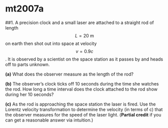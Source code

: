 # mt2007a

##1.
A precision clock and a small laser are attached to a straight rod of length $$L=20\:\text{m}$$ on
earth then shot out into space at velocity $$v= 0.9c$$. It is observed by a scientist on the space station as it passes by and heads off to parts unknown.

**(a)** What does the observer measure as the length of the rod?

**(b)** The observer’s clock ticks off 10 seconds during the time she watches the rod. How
long a time interval does the clock attached to the rod show during her 10 seconds?

**(c)** As the rod is approaching the space station the laser is fired. Use the Lorentz velocity transformation to determine the velocity (in terms of c) that the observer measures for the speed of the laser light. (**Partial credit** if you can get a reasonable answer via intuition.)